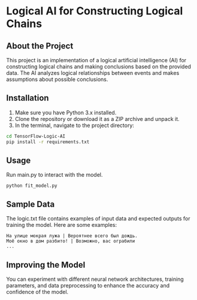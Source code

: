 # Logical AI for Constructing Logical Chains

## About the Project

This project is an implementation of a logical artificial intelligence (AI) for constructing logical chains and making conclusions based on the provided data. The AI analyzes logical relationships between events and makes assumptions about possible conclusions.

## Installation

1. Make sure you have Python 3.x installed.
2. Clone the repository or download it as a ZIP archive and unpack it.
3. In the terminal, navigate to the project directory:

```bash
cd TensorFlow-Logic-AI
pip install -r requirements.txt
```

## Usage
Run main.py to interact with the model.
```
python fit_model.py
```
## Sample Data

The logic.txt file contains examples of input data and expected outputs for training the model. Here are some examples:

```
На улице мокрая лужа | Вероятнее всего был дождь.
Моё окно в дом разбито! | Возможно, вас ограбили
...
```
## Improving the Model

You can experiment with different neural network architectures, training parameters, and data preprocessing to enhance the accuracy and confidence of the model.
